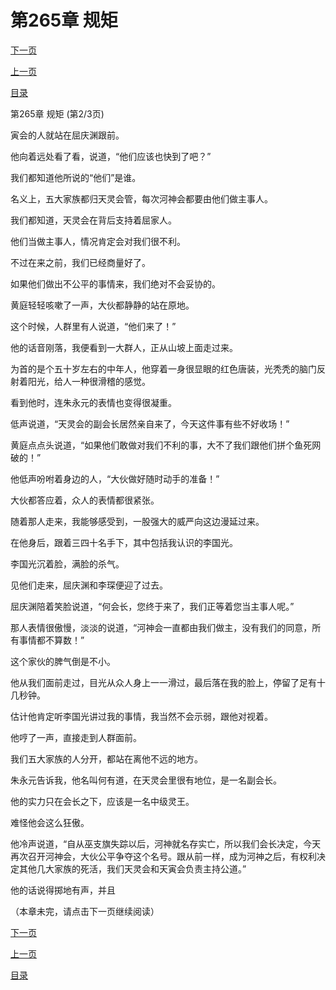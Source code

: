 <h1>第265章   规矩</h1>
            <div><p><a href="./794_%E7%AC%AC265%E7%AB%A0_%E8%A7%84%E7%9F%A9.md">下一页</a></p><p><a href="./792_%E7%AC%AC265%E7%AB%A0_%E8%A7%84%E7%9F%A9.md">上一页</a></p><p><a href="../">目录</a></p></div>
            <div><p>第265章   规矩 (第2/3页)</p><p>寅会的人就站在屈庆渊跟前。</p><p>他向着远处看了看，说道，“他们应该也快到了吧？”</p><p>我们都知道他所说的“他们”是谁。</p><p>名义上，五大家族都归天灵会管，每次河神会都要由他们做主事人。</p><p>我们都知道，天灵会在背后支持着屈家人。</p><p>他们当做主事人，情况肯定会对我们很不利。</p><p>不过在来之前，我们已经商量好了。</p><p>如果他们做出不公平的事情来，我们绝对不会妥协的。</p><p>黄庭轻轻咳嗽了一声，大伙都静静的站在原地。</p><p>这个时候，人群里有人说道，“他们来了！”</p><p>他的话音刚落，我便看到一大群人，正从山坡上面走过来。</p><p>为首的是个五十岁左右的中年人，他穿着一身很显眼的红色唐装，光秃秃的脑门反射着阳光，给人一种很滑稽的感觉。</p><p>看到他时，连朱永元的表情也变得很凝重。</p><p>低声说道，“天灵会的副会长居然亲自来了，今天这件事有些不好收场！”</p><p>黄庭点点头说道，“如果他们敢做对我们不利的事，大不了我们跟他们拼个鱼死网破的！”</p><p>他低声吩咐着身边的人，“大伙做好随时动手的准备！”</p><p>大伙都答应着，众人的表情都很紧张。</p><p>随着那人走来，我能够感受到，一股强大的威严向这边漫延过来。</p><p>在他身后，跟着三四十名手下，其中包括我认识的李国光。</p><p>李国光沉着脸，满脸的杀气。</p><p>见他们走来，屈庆渊和李琛便迎了过去。</p><p>屈庆渊陪着笑脸说道，“何会长，您终于来了，我们正等着您当主事人呢。”</p><p>那人表情很傲慢，淡淡的说道，“河神会一直都由我们做主，没有我们的同意，所有事情都不算数！”</p><p>这个家伙的脾气倒是不小。</p><p>他从我们面前走过，目光从众人身上一一滑过，最后落在我的脸上，停留了足有十几秒钟。</p><p>估计他肯定听李国光讲过我的事情，我当然不会示弱，跟他对视着。</p><p>他哼了一声，直接走到人群面前。</p><p>我们五大家族的人分开，都站在离他不远的地方。</p><p>朱永元告诉我，他名叫何有道，在天灵会里很有地位，是一名副会长。</p><p>他的实力只在会长之下，应该是一名中级灵王。</p><p>难怪他会这么狂傲。</p><p>他冷声说道，“自从巫支旗失踪以后，河神就名存实亡，所以我们会长决定，今天再次召开河神会，大伙公平争夺这个名号。跟从前一样，成为河神之后，有权利决定其他几大家族的死活，我们天灵会和天寅会负责主持公道。”</p><p>他的话说得掷地有声，并且</p><p>（本章未完，请点击下一页继续阅读）</p></div>
            <div><p><a href="./794_%E7%AC%AC265%E7%AB%A0_%E8%A7%84%E7%9F%A9.md">下一页</a></p><p><a href="./792_%E7%AC%AC265%E7%AB%A0_%E8%A7%84%E7%9F%A9.md">上一页</a></p><p><a href="../">目录</a></p></div>